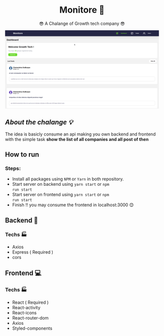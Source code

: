 <div align='center'>

# Monitore :satellite:

:sunglasses: A Chalange of Growth tech company :sunglasses:

<img src='../assets/Challenge.gif' />

</div>

## _About the chalange :bulb:_

The idea is basicly consume an api making you own backend and frontend with the simple task <b>show the list of all companies and all post of then</b>

## How to run

### Steps:

- Install all packages using `NPM` or `Yarn` in both repository.
- Start server on backend using <code>yarn start</code> or <code>npm run start</code>
- Start server on frontend using <code>yarn start</code> or <code>npm run start</code>
- Finish !! you may consume the frontend in localhost:3000 :blush:

## Backend :floppy_disk:

### Techs :factory:

- Axios
- Express ( Required )
- cors

## Frontend :computer:

### Techs :factory:

- React ( Required )
- React-activity
- React-icons
- React-router-dom
- Axios
- Styled-components
